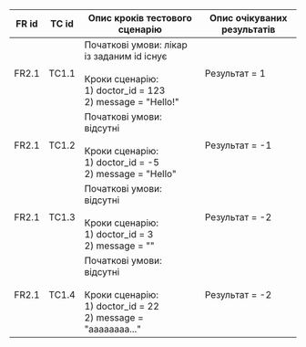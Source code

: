 | FR id | TC id | Опис кроків тестового сценарію                                                                                           | Опис очікуваних результатів |
|-------|-------|--------------------------------------------------------------------------------------------------------------------------|-----------------------------|
| FR2.1 | TC1.1 | Початкові умови: лікар із заданим id існує<br><br>Кроки сценарію:<br>1) doctor_id = 123<br>2) message = "Hello!"         |        Результат = 1        |
| FR2.1 | TC1.2 | Початкові умови: відсутні<br><br>Кроки сценарію:<br>1) doctor_id = -5<br>2) message = "Hello"                            |        Результат = -1       |
| FR2.1 | TC1.3 | Початкові умови: відсутні<br><br>Кроки сценарію:<br>1) doctor_id = 3<br>2) message = ""                                  |        Результат = -2       |
| FR2.1 | TC1.4 | Початкові умови: відсутні<br><br>Кроки сценарію:<br>1) doctor_id = 22<br>2) message = "aaaaaaaa..."                      |        Результат = -2       |
